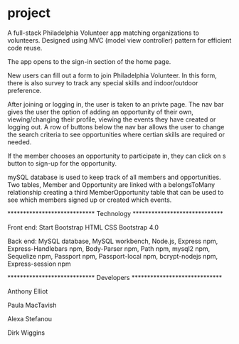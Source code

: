 # project
 A full-stack Philadelphia Volunteer app matching organizations to volunteers. Designed using MVC (model view controller) pattern for efficient code reuse.

The app opens to the sign-in section of the home page. 

New users can fill out a form to join Philadelphia Volunteer.  In this form, there is also survey to track any special skills and indoor/outdoor preference.

After joining or logging in, the user is taken to an privte page.  The nav bar gives the user the option of adding an opportunity of their own, viewing/changing their profile, viewing the events they have created or logging out.  A row of buttons below the nav bar allows the user to change the search criteria to see opportunities where certian skills are required or needed.  

If the member chooses an opportunity to participate in, they can click on s button to sign-up for the opportunity.

mySQL database is used to keep track of all members and opportunities.  Two tables, Member and Opportunity are linked with a belongsToMany relationship creating a third MemberOpportunity table that can be used to see which members signed up or created which events.

**************************** Technology *****************************

Front end:
    Start Bootstrap
    HTML
    CSS
    Bootstrap 4.0    

Back end:
    MySQL database,
    MySQL workbench,
    Node.js,
    Express npm,
    Express-Handlebars npm,
    Body-Parser npm,
    Path npm,
    mysql2 npm,
    Sequelize npm,
    Passport npm,
    Passport-local npm,
    bcrypt-nodejs npm,
    Express-session npm

**************************** Developers *****************************

Anthony Elliot

Paula MacTavish

Alexa Stefanou 

Dirk Wiggins